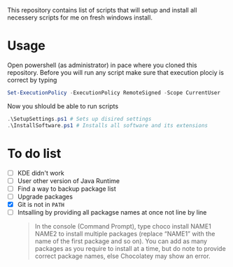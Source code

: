 This repository contains list of scripts that will setup and install all necessery scripts for me on fresh windows install.

# Usage

Open powershell (as administrator) in pace where you cloned this repository. Before you will run any script make sure that execution plociy is correct by typing

```ps1
Set-ExecutionPolicy -ExecutionPolicy RemoteSigned -Scope CurrentUser
```

Now you shlould be able to run scripts

```ps1
.\SetupSettings.ps1 # Sets up disired settings
.\InstallSoftware.ps1 # Installs all software and its extensions
```

# To do list

 - [ ] KDE didn't work
 - [ ] User other version of Java Runtime
 - [ ] Find a way to backup package list
 - [ ] Upgrade packages
 - [x] Git is not in `PATH`
 - [ ] Intsalling by providing all packagse names at once not line by line
    > In the console (Command Prompt), type choco install NAME1 NAME2 to install multiple packages (replace “NAME1” with the name of the first package and so on). You can add as many packages as you require to install at a time, but do note to provide correct package names, else Chocolatey may show an error.
